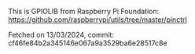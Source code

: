 This is GPIOLIB from Raspberry Pi Foundation:
https://github.com/raspberrypi/utils/tree/master/pinctrl

Fetched on 13/03/2024, commit: cf46fe84b2a345146e067a9a3529ba6e28517c8e
